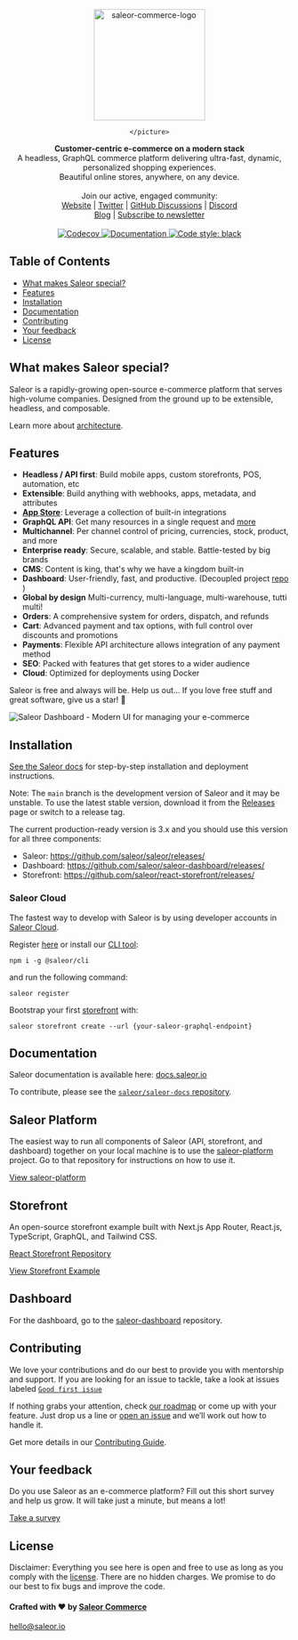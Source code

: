 <div align="center" width="100px">
    <picture>
      <source media="(prefers-color-scheme: dark)" srcset="https://github.com/SomilYadav811/Med-Assist-E-com/blob/main/assets/medassist_logo.png">
      <source media="(prefers-color-scheme: light)" srcset="https://user-images.githubusercontent.com/4006792/214636328-8e4f83e8-66cb-4114-a3d8-473eb908b9c3.png">
      <img width="200" alt="saleor-commerce-logo" src="https://user-images.githubusercontent.com/4006792/214636328-8e4f83e8-66cb-4114-a3d8-473eb908b9c3.png">
   
    </picture>
   </div>
   
   <div align="center">
     <strong>Customer-centric e-commerce on a modern stack</strong>
   </div>
   
   <div align="center">
     A headless, GraphQL commerce platform delivering ultra-fast, dynamic, personalized shopping experiences.<br/>Beautiful online stores, anywhere, on any device.
   </div>
   
   <br>
   
   <div align="center">
     Join our active, engaged community: <br>
     <a href="https://saleor.io/">Website</a>
     <span> | </span>
     <a href="https://twitter.com/getsaleor">Twitter</a>
     <span> | </span>
     <a href="https://github.com/saleor/saleor/discussions">GitHub Discussions</a>
     <span> | </span>
     <a href="https://discord.gg/H52JTZAtSH">Discord</a>
   </div>
   
   <div align="center">
      <a href="https://saleor.io/blog/">Blog</a>
     <span> | </span>
     <a href="https://saleor.typeform.com/to/JTJK0Nou">Subscribe to newsletter</a>
   </div>
   
   <br>
   
   <div align="center">
     <a href="http://codecov.io/github/saleor/saleor?branch=master">
       <img src="http://codecov.io/github/saleor/saleor/coverage.svg?branch=master" alt="Codecov" />
     </a>
     <a href="https://docs.saleor.io/">
       <img src="https://img.shields.io/badge/docs-docs.saleor.io-brightgreen.svg" alt="Documentation" />
     </a>
     <a href="https://github.com/python/black">
       <img src="https://img.shields.io/badge/code%20style-black-000000.svg" alt="Code style: black">
     </a>
   </div>
   
   ## Table of Contents
   
   - [What makes Saleor special?](#what-makes-saleor-special)
   - [Features](#features)
   - [Installation](#installation)
   - [Documentation](#documentation)
   - [Contributing](#contributing)
   - [Your feedback](#your-feedback)
   - [License](#license)
   
   ## What makes Saleor special?
   
   Saleor is a rapidly-growing open-source e-commerce platform that serves high-volume companies. Designed from the ground up to be extensible, headless, and composable.
   
   Learn more about [architecture](https://docs.saleor.io/docs/3.x/overview/architecture).
   
   ## Features
   
   - **Headless / API first**: Build mobile apps, custom storefronts, POS, automation, etc
   - **Extensible**: Build anything with webhooks, apps, metadata, and attributes
   - [**App Store**](https://github.com/saleor/apps): Leverage a collection of built-in integrations
   - **GraphQL API**: Get many resources in a single request and [more](https://graphql.org/)
   - **Multichannel**: Per channel control of pricing, currencies, stock, product, and more
   - **Enterprise ready**: Secure, scalable, and stable. Battle-tested by big brands
   - **CMS**: Content is king, that's why we have a kingdom built-in
   - **Dashboard**: User-friendly, fast, and productive. (Decoupled project [repo](https://github.com/saleor/saleor-dashboard) )
   - **Global by design** Multi-currency, multi-language, multi-warehouse, tutti multi!
   - **Orders**: A comprehensive system for orders, dispatch, and refunds
   - **Cart**: Advanced payment and tax options, with full control over discounts and promotions
   - **Payments**: Flexible API architecture allows integration of any payment method
   - **SEO**: Packed with features that get stores to a wider audience
   - **Cloud**: Optimized for deployments using Docker
   
   Saleor is free and always will be.
   Help us out… If you love free stuff and great software, give us a star! 🌟
   
   ![Saleor Dashboard - Modern UI for managing your e-commerce](https://user-images.githubusercontent.com/9268745/224249510-d3c7658e-6d5c-42c5-b4fb-93eaf65a5335.png)
   
   ## Installation
   
   [See the Saleor docs](https://docs.saleor.io/docs/3.x/developer/installation) for step-by-step installation and deployment instructions.
   
   Note:
   The `main` branch is the development version of Saleor and it may be unstable. To use the latest stable version, download it from the [Releases](https://github.com/saleor/saleor/releases/) page or switch to a release tag.
   
   The current production-ready version is 3.x and you should use this version for all three components:
   
   - Saleor: https://github.com/saleor/saleor/releases/
   - Dashboard: https://github.com/saleor/saleor-dashboard/releases/
   - Storefront: https://github.com/saleor/react-storefront/releases/
   
   ### Saleor Cloud
   The fastest way to develop with Saleor is by using developer accounts in [Saleor Cloud](https://cloud.saleor.io).
   
   Register [here](https://cloud.saleor.io/register) or install our [CLI tool](https://github.com/saleor/saleor-cli):
   
   `npm i -g @saleor/cli`
   
   and run the following command:
   
   `saleor register`
   
   Bootstrap your first [storefront](https://github.com/saleor/react-storefront) with:
   
   `saleor storefront create --url {your-saleor-graphql-endpoint}`
   
   ## Documentation
   
   Saleor documentation is available here: [docs.saleor.io](https://docs.saleor.io)
   
   To contribute, please see the [`saleor/saleor-docs` repository](https://github.com/saleor/saleor-docs/).
   
   ## Saleor Platform
   
   The easiest way to run all components of Saleor (API, storefront, and dashboard) together on your local machine is to use the [saleor-platform](https://github.com/saleor/saleor-platform) project. Go to that repository for instructions on how to use it.
   
   [View saleor-platform](https://github.com/saleor/saleor-platform)
   
   ## Storefront
   
   An open-source storefront example built with Next.js App Router, React.js, TypeScript, GraphQL, and Tailwind CSS.
   
   [React Storefront Repository](https://github.com/saleor/storefront)
   
   [View Storefront Example](https://storefront.saleor.io/)
   
   ## Dashboard
   
   For the dashboard, go to the [saleor-dashboard](https://github.com/saleor/saleor-dashboard) repository.
   
   ## Contributing
   
   We love your contributions and do our best to provide you with mentorship and support. If you are looking for an issue to tackle, take a look at issues labeled [`Good first issue`](https://github.com/saleor/saleor/issues?q=is%3Aopen+is%3Aissue+label%3A%22good+first+issue%22+)
   
   If nothing grabs your attention, check [our roadmap](https://github.com/orgs/saleor/projects/3/views/4) or come up with your feature. Just drop us a line or [open an issue](https://github.com/saleor/saleor/issues/new) and we’ll work out how to handle it.
   
   Get more details in our [Contributing Guide](https://docs.saleor.io/docs/developer/community/contributing).
   
   ## Your feedback
   
   Do you use Saleor as an e-commerce platform?
   Fill out this short survey and help us grow. It will take just a minute, but means a lot!
   
   [Take a survey](https://mirumee.typeform.com/to/sOIJbJ)
   
   ## License
   
   Disclaimer: Everything you see here is open and free to use as long as you comply with the [license](https://github.com/saleor/saleor/blob/master/LICENSE). There are no hidden charges. We promise to do our best to fix bugs and improve the code.
   
   #### Crafted with ❤️ by [Saleor Commerce](https://saleor.io)
   
   hello@saleor.io
